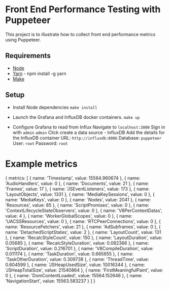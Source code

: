 Front End Performance Testing with Puppeteer
===

This project is to illustrate how to collect front end performance metrics using Puppeteer.

Requirements
---

* [Node](https://nodejs.org/en/)
* [Yarn](https://yarnpkg.com/getting-started/install) - npm install -g yarn
* [Make](https://www.gnu.org/software/make/)

Setup
---

* Install Node dependencies
`make install`

* Launch the Grafana and InfluxDB docker containers.
`make up`

* Configure Grafana to read from Influx
    Navigate to `localhost:3000`
    Sign in with `admin` `admin`
    Click create a data source - InfluxDB
    Add the details for the InfluxDB container
      URL: `http://influxdb:8086`
      Database: `puppeteer`
      User: `root`
      Password: `root`


# Example metrics
{
  metrics: [
    { name: 'Timestamp', value: 15564.960674 },
    { name: 'AudioHandlers', value: 0 },
    { name: 'Documents', value: 21 },
    { name: 'Frames', value: 17 },
    { name: 'JSEventListeners', value: 173 },
    { name: 'LayoutObjects', value: 1331 },
    { name: 'MediaKeySessions', value: 0 },
    { name: 'MediaKeys', value: 0 },
    { name: 'Nodes', value: 2041 },
    { name: 'Resources', value: 85 },
    { name: 'ScriptPromises', value: 0 },
    { name: 'ContextLifecycleStateObservers', value: 0 },
    { name: 'V8PerContextDatas', value: 4 },
    { name: 'WorkerGlobalScopes', value: 0 },
    { name: 'UACSSResources', value: 0 },
    { name: 'RTCPeerConnections', value: 0 },
    { name: 'ResourceFetchers', value: 21 },
    { name: 'AdSubframes', value: 0 },
    { name: 'DetachedScriptStates', value: 2 },
    { name: 'LayoutCount', value: 131 },
    { name: 'RecalcStyleCount', value: 150 },
    { name: 'LayoutDuration', value: 0.05685 },
    { name: 'RecalcStyleDuration', value: 0.082366 },
    { name: 'ScriptDuration', value: 0.216701 },
    { name: 'V8CompileDuration', value: 0.011174 },
    { name: 'TaskDuration', value: 0.665655 },
    { name: 'TaskOtherDuration', value: 0.309738 },
    { name: 'ThreadTime', value: 0.604599 },
    { name: 'JSHeapUsedSize', value: 10016344 },
    { name: 'JSHeapTotalSize', value: 21540864 },
    { name: 'FirstMeaningfulPaint', value: 0 },
    { name: 'DomContentLoaded', value: 15564.152646 },
    { name: 'NavigationStart', value: 15563.583237 }
  ]
}
